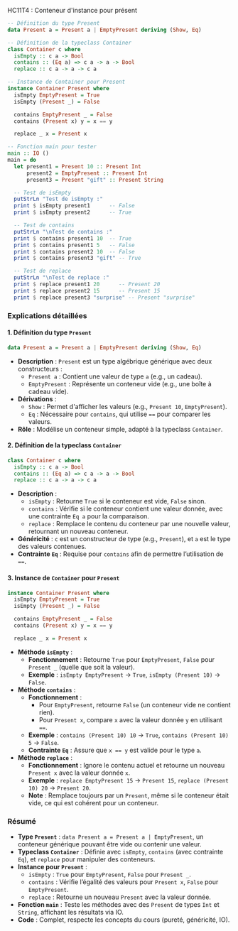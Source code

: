 HC11T4 : Conteneur d'instance pour présent

```haskell
-- Définition du type Present
data Present a = Present a | EmptyPresent deriving (Show, Eq)

-- Définition de la typeclass Container
class Container c where
  isEmpty :: c a -> Bool
  contains :: (Eq a) => c a -> a -> Bool
  replace :: c a -> a -> c a

-- Instance de Container pour Present
instance Container Present where
  isEmpty EmptyPresent = True
  isEmpty (Present _) = False

  contains EmptyPresent _ = False
  contains (Present x) y = x == y

  replace _ x = Present x

-- Fonction main pour tester
main :: IO ()
main = do
  let present1 = Present 10 :: Present Int
      present2 = EmptyPresent :: Present Int
      present3 = Present "gift" :: Present String

  -- Test de isEmpty
  putStrLn "Test de isEmpty :"
  print $ isEmpty present1      -- False
  print $ isEmpty present2      -- True

  -- Test de contains
  putStrLn "\nTest de contains :"
  print $ contains present1 10  -- True
  print $ contains present1 5   -- False
  print $ contains present2 10  -- False
  print $ contains present3 "gift" -- True

  -- Test de replace
  putStrLn "\nTest de replace :"
  print $ replace present1 20      -- Present 20
  print $ replace present2 15      -- Present 15
  print $ replace present3 "surprise" -- Present "surprise"
```

### Explications détaillées

#### 1. Définition du type `Present`
```haskell
data Present a = Present a | EmptyPresent deriving (Show, Eq)
```
- **Description** : `Present` est un type algébrique générique avec deux constructeurs :
  - `Present a` : Contient une valeur de type `a` (e.g., un cadeau).
  - `EmptyPresent` : Représente un conteneur vide (e.g., une boîte à cadeau vide).
- **Dérivations** :
  - `Show` : Permet d'afficher les valeurs (e.g., `Present 10`, `EmptyPresent`).
  - `Eq` : Nécessaire pour `contains`, qui utilise `==` pour comparer les valeurs.
- **Rôle** : Modélise un conteneur simple, adapté à la typeclass `Container`.

#### 2. Définition de la typeclass `Container`
```haskell
class Container c where
  isEmpty :: c a -> Bool
  contains :: (Eq a) => c a -> a -> Bool
  replace :: c a -> a -> c a
```
- **Description** :
  - `isEmpty` : Retourne `True` si le conteneur est vide, `False` sinon.
  - `contains` : Vérifie si le conteneur contient une valeur donnée, avec une contrainte `Eq a` pour la comparaison.
  - `replace` : Remplace le contenu du conteneur par une nouvelle valeur, retournant un nouveau conteneur.
- **Généricité** : `c` est un constructeur de type (e.g., `Present`), et `a` est le type des valeurs contenues.
- **Contrainte `Eq`** : Requise pour `contains` afin de permettre l’utilisation de `==`.

#### 3. Instance de `Container` pour `Present`
```haskell
instance Container Present where
  isEmpty EmptyPresent = True
  isEmpty (Present _) = False

  contains EmptyPresent _ = False
  contains (Present x) y = x == y

  replace _ x = Present x
```
- **Méthode `isEmpty`** :
  - **Fonctionnement** : Retourne `True` pour `EmptyPresent`, `False` pour `Present _` (quelle que soit la valeur).
  - **Exemple** : `isEmpty EmptyPresent` → `True`, `isEmpty (Present 10)` → `False`.
- **Méthode `contains`** :
  - **Fonctionnement** :
    - Pour `EmptyPresent`, retourne `False` (un conteneur vide ne contient rien).
    - Pour `Present x`, compare `x` avec la valeur donnée `y` en utilisant `==`.
  - **Exemple** : `contains (Present 10) 10` → `True`, `contains (Present 10) 5` → `False`.
  - **Contrainte `Eq`** : Assure que `x == y` est valide pour le type `a`.
- **Méthode `replace`** :
  - **Fonctionnement** : Ignore le contenu actuel et retourne un nouveau `Present x` avec la valeur donnée `x`.
  - **Exemple** : `replace EmptyPresent 15` → `Present 15`, `replace (Present 10) 20` → `Present 20`.
  - **Note** : Remplace toujours par un `Present`, même si le conteneur était vide, ce qui est cohérent pour un conteneur.

### Résumé
- **Type `Present`** : `data Present a = Present a | EmptyPresent`, un conteneur générique pouvant être vide ou contenir une valeur.
- **Typeclass `Container`** : Définie avec `isEmpty`, `contains` (avec contrainte `Eq`), et `replace` pour manipuler des conteneurs.
- **Instance pour `Present`** :
  - `isEmpty` : `True` pour `EmptyPresent`, `False` pour `Present _`.
  - `contains` : Vérifie l’égalité des valeurs pour `Present x`, `False` pour `EmptyPresent`.
  - `replace` : Retourne un nouveau `Present` avec la valeur donnée.
- **Fonction `main`** : Teste les méthodes avec des `Present` de types `Int` et `String`, affichant les résultats via IO.
- **Code** : Complet, respecte les concepts du cours (pureté, généricité, IO).
